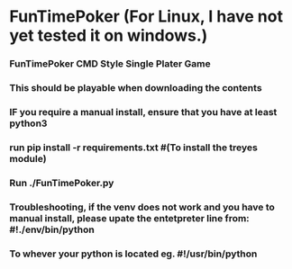 # FunTimePoker (For Linux, I have not yet tested it on windows.)
### FunTimePoker CMD Style Single Plater Game
### This should be playable when downloading the contents

### IF you require a manual install, ensure that you have at least python3 
### run pip install -r requirements.txt   #(To install the treyes module)
### Run ./FunTimePoker.py

### Troubleshooting, if the venv does not work and you have to manual install, please upate the entetpreter line from: #!./env/bin/python 
### To whever your python is located eg. #!/usr/bin/python 

